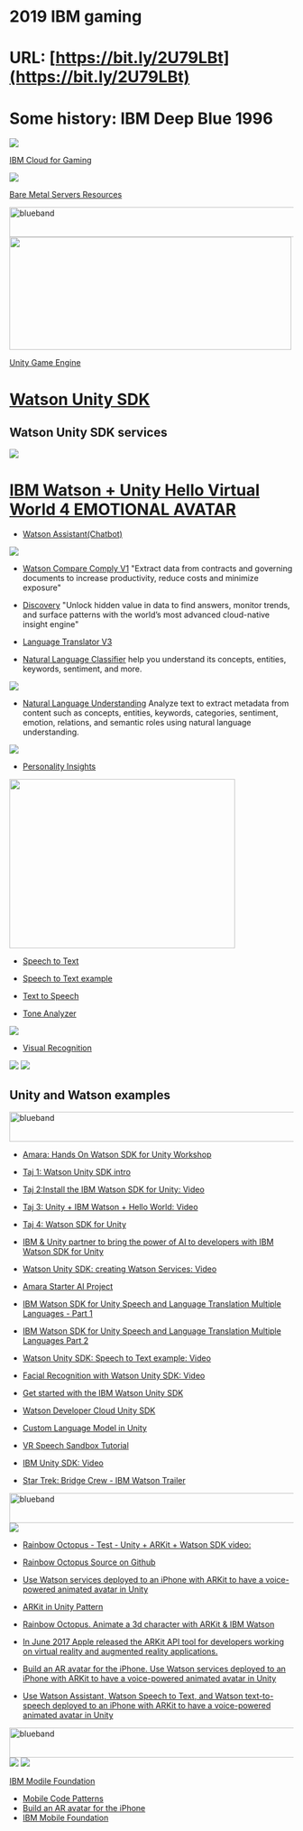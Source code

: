 # 2019 IBM gaming

# URL: [https://bit.ly/2U79LBt](https://bit.ly/2U79LBt)

# Some history: IBM Deep Blue 1996

<img src="IBMGame.png">

[IBM Cloud for Gaming](https://www.ibm.com/cloud/gaming)

<img src="BareMetal.png">

[Bare Metal Servers Resources](https://www.ibm.com/cloud/bare-metal-servers/resources)

<img src="https://farm5.staticflickr.com/4503/37148677233_71edc5a37b_o.png" width="1041" height="53" alt="blueband">

<img src="unity.png" height="200" width="500">

[Unity Game Engine](https://unity.com)

# [Watson Unity SDK](https://github.com/watson-developer-cloud/unity-sdk)

## Watson Unity SDK services

<img src="unitysdkwatson.png"><br>

# [IBM Watson + Unity Hello Virtual World 4 EMOTIONAL AVATAR](https://www.youtube.com/watch?v=fOfFrGsNwHo)


* [Watson Assistant(Chatbot) ](https://www.ibm.com/cloud/watson-assistant/)

<img src="chatbot.png"><br>

* [Watson Compare Comply V1](https://www.ibm.com/cloud/compare-and-comply) "Extract data from contracts and governing documents to increase productivity, reduce costs and minimize exposure"

* [Discovery](https://www.ibm.com/watson/services/discovery/) "Unlock hidden value in data to find answers, monitor trends, and surface patterns with the world’s most advanced cloud-native insight engine"

* [Language Translator V3](https://www.ibm.com/watson/services/language-translator/)

* [Natural Language Classifier](https://www.ibm.com/watson/services/natural-language-classifier/) help you understand its concepts, entities, keywords, sentiment, and more.

<img src="https://github.com/LennartFr/2019-ibm-gaming/blob/master/NLClassifier.png">

* [Natural Language Understanding](https://www.ibm.com/watson/services/natural-language-understanding/) Analyze text to extract metadata from content such as concepts, entities, keywords, categories, sentiment, emotion, relations, and semantic roles using natural language understanding.

<img src="https://github.com/LennartFr/2019-ibm-gaming/blob/master/NLUnderstanding.png">

* [Personality Insights](https://www.ibm.com/watson/services/personality-insights/)

<img src="https://github.com/LennartFr/2019-ibm-gaming/blob/master/Personality.png" height="300" width="400">

* [Speech to Text](https://www.ibm.com/watson/services/speech-to-text/)

* [Speech to Text example](https://speech-to-text-demo.ng.bluemix.net/)

* [Text to Speech](https://www.ibm.com/watson/services/text-to-speech/)
* [Tone Analyzer](https://www.ibm.com/watson/services/tone-analyzer/)

<img src="https://github.com/LennartFr/2019-ibm-gaming/blob/master/ToneAnalyzer.png">

* [Visual Recognition](https://www.ibm.com/watson/services/visual-recognition/)

<img src="https://github.com/LennartFr/2019-ibm-gaming/blob/master/visual.png"> 

<img src="https://github.com/LennartFr/2019-ibm-gaming/blob/master/Insurance.png"> 

## Unity and Watson examples
<img src="https://farm5.staticflickr.com/4503/37148677233_71edc5a37b_o.png" width="1041" height="53" alt="blueband">

* [Amara: Hands On Watson SDK for Unity Workshop](https://github.com/akeller/GDC-workshop)

* [Taj 1: Watson Unity SDK intro](https://youtu.be/sNPsdUWSi34)
* [Taj 2:Install the IBM Watson SDK for Unity: Video](https://www.youtube.com/watch?v=rhDjNNzh-Nw)
* [Taj 3: Unity + IBM Watson + Hello World: Video ](https://www.youtube.com/watch?v=tkvWi16rlE8)
* [Taj 4: Watson SDK for Unity](https://github.com/watson-developer-cloud/unity-sdk)
* [IBM & Unity partner to bring the power of AI to developers with IBM Watson SDK for Unity](https://blogs.unity3d.com/2018/02/20/bringing-the-power-of-ai-to-developers-with-the-ibm-watson-unity-sdk/)

* [Watson Unity SDK: creating Watson Services: Video](https://www.youtube.com/watch?v=xKzSzTvRH68)

* [Amara Starter AI Project](https://github.com/akeller/Starter-AR-Project)

* [IBM Watson SDK for Unity Speech and Language Translation Multiple Languages - Part 1](https://www.youtube.com/watch?v=Xluwq9LuSTs)
* [IBM Watson SDK for Unity Speech and Language Translation Multiple Languages Part 2](https://www.youtube.com/watch?v=swsJo_jlCNo)

* [Watson Unity SDK: Speech to Text example: Video](https://www.youtube.com/watch?v=woKMumx3TcY)
* [Facial Recognition with Watson Unity SDK: Video](https://www.youtube.com/watch?v=PvgK8wfQ_Mw)
* [Get started with the IBM Watson Unity SDK](https://developer.ibm.com/tutorials/use-ibm-watson-sdk-with-unity/)
* [Watson Developer Cloud Unity SDK](https://github.com/watson-developer-cloud/unity-sdk)
* [Custom Language Model in Unity](https://developer.ibm.com/tutorials/watson-speech-to-text-custom-language-model/)
* [VR Speech Sandbox Tutorial](https://developer.ibm.com/tutorials/use-ibm-watson-sdk-with-unity/) 


* [IBM Unity SDK: Video](https://www.youtube.com/watch?v=_ARXT--81GY)
* [Star Trek: Bridge Crew - IBM Watson Trailer](https://youtu.be/6hDkkELJTZU)

<img src="https://farm5.staticflickr.com/4503/37148677233_71edc5a37b_o.png" width="1041" height="53" alt="blueband">

<img src="ARKit.png">

* [Rainbow Octopus - Test - Unity + ARKit + Watson SDK video:](https://www.youtube.com/watch?v=OPek4INjb6A&feature=youtu.be)
* [Rainbow Octopus Source on Github](https://github.com/ibmets/rainbow-octopus)

* [Use Watson services deployed to an iPhone with ARKit to have a voice-powered animated avatar in Unity](https://developer.ibm.com/patterns/build-an-ai-powered-ar-character-in-unity-with-arkit/)
* [ARKit in Unity Pattern](https://developer.ibm.com/patterns/build-an-ai-powered-ar-character-in-unity-with-arkit/)
* [Rainbow Octopus. Animate a 3d character with ARKit & IBM Watson](https://www.ibm.com/blogs/emerging-technology/rainbow-octopus/) 
* [In June 2017 Apple released the ARKit API tool for developers working on virtual reality and augmented reality applications.](https://developer.apple.com/arkit/)
* [Build an AR avatar for the iPhone. Use Watson services deployed to an iPhone with ARKit to have a voice-powered animated avatar in Unity](https://developer.ibm.com/patterns/build-an-ai-powered-ar-character-in-unity-with-arkit/)
* [Use Watson Assistant, Watson Speech to Text, and Watson text-to-speech deployed to an iPhone with ARKit to have a voice-powered animated avatar in Unity](https://developer.ibm.com/tutorials/watson-speech-to-text-custom-language-model/)

<img src="https://farm5.staticflickr.com/4503/37148677233_71edc5a37b_o.png" width="1041" height="53" alt="blueband">

<img src="mobile.png">

<img src="mobilefoundation.png">

[IBM Modile Foundation](https://console.bluemix.net/catalog/services/mobile-foundation)

* [Mobile Code Patterns](https://developer.ibm.com/patterns/category/mobile/)
* [Build an AR avatar for the iPhone](https://developer.ibm.com/patterns/build-an-ai-powered-ar-character-in-unity-with-arkit/)
* [IBM Mobile Foundation](https://console.bluemix.net/catalog/services/mobile-foundation)
